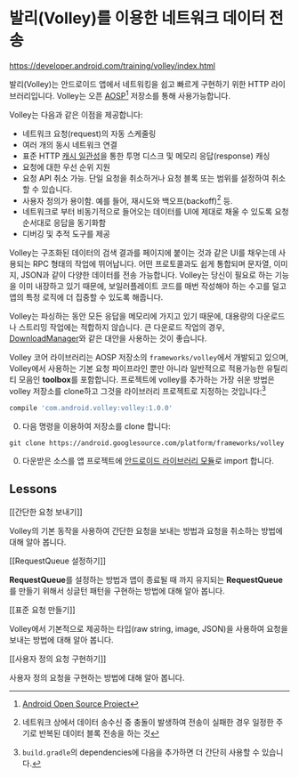 # 발리(Volley)를 이용한 네트워크 데이터 전송

https://developer.android.com/training/volley/index.html

발리(Volley)는 안드로이드 앱에서 네트워킹을 쉽고 빠르게 구현하기 위한 HTTP 라이브러리입니다. Volley는 오픈 [AOSP](https://android.googlesource.com/platform/frameworks/volley)[^AOSP] 저장소를 통해 사용가능합니다.

[^AOSP]: [Android Open Source Project](https://source.android.com/)

Volley는 다음과 같은 이점을 제공합니다: 

* 네트워크 요청(request)의 자동 스케줄링
* 여러 개의 동시 네트워크 연결
* 표준 HTTP [캐시 일관성](https://ko.wikipedia.org/wiki/%EC%BA%90%EC%8B%9C_%EC%9D%BC%EA%B4%80%EC%84%B1)을 통한 투명 디스크 및 메모리 응답(response) 캐싱
* 요청에 대한 우선 순위 지원
* 요청 API 취소 가능. 단일 요청을 취소하거나 요청 블록 또는 범위를 설정하여 취소할 수 있습니다.
* 사용자 정의가 용이함. 예를 들어, 재시도와 백오프(backoff)[^backoff] 등.
* 네트워크로 부터 비동기적으로 들어오는 데이터를 UI에 제대로 채울 수 있도록 요청 순서대로 응답을 동기화함
* 디버깅 및 추적 도구를 제공

[^backoff]: 네트워크 상에서 데이터 송수신 중 충돌이 발생하여 전송이 실패한 경우 일정한 주기로 반복된 데이터 블록 전송을 하는 것

Volley는 구조화된 데이터의 검색 결과를 페이지에 붙이는 것과 같은 UI를 채우는데 사용되는 RPC 형태의 작업에 뛰어납니다. 어떤 프로토콜과도 쉽게 통합되며 문자열, 이미지, JSON과 같이 다양한 데이터를 전송 가능합니다. Volley는 당신이 필요로 하는 기능을 이미 내장하고 있기 때문에, 보일러플레이트 코드를 매번 작성해야 하는 수고를 덜고 앱의 특정 로직에 더 집중할 수 있도록 해줍니다.

Volley는 파싱하는 동안 모든 응답을 메모리에 가지고 있기 때문에, 대용량의 다운로드나 스트리밍 작업에는 적합하지 않습니다. 큰 다운로드 작업의 경우, [DownloadManager](https://developer.android.com/reference/android/app/DownloadManager.html)와 같은 대안을 사용하는 것이 좋습니다.

Volley 코어 라이브러리는 AOSP 저장소의 `frameworks/volley`에서 개발되고 있으며, Volley에서 사용하는 기본 요청 파이프라인 뿐만 아니라 일반적으로 적용가능한 유틸리티 모음인 **toolbox**를 포함합니다. 프로젝트에 volley를 추가하는 가장 쉬운 방법은 volley 저장소를 clone하고 그것을 라이브러리 프로젝트로 지정하는 것입니다:[^link]

[^link]: `build.gradle`의 dependencies에 다음을 추가하면 더 간단히 사용할 수 있습니다.
 ```groovy
 compile 'com.android.volley:volley:1.0.0'
 ```

0. 다음 명령을 이용하여 저장소를 clone 합니다:
```
git clone https://android.googlesource.com/platform/frameworks/volley
```
0. 다운받은 소스를 앱 프로젝트에 [안드로이드 라이브러리 모듈](https://developer.android.com/studio/projects/android-library.html)로 import 합니다.

## Lessons

[[간단한 요청 보내기]]

Volley의 기본 동작을 사용하여 간단한 요청을 보내는 방법과 요청을 취소하는 방법에 대해 알아 봅니다.

[[RequestQueue 설정하기]]

**RequestQueue**를 설정하는 방법과 앱이 종료될 때 까지 유지되는 **RequestQueue**를 만들기 위해서 싱글턴 패턴을 구현하는 방법에 대해 알아 봅니다.

[[표준 요청 만들기]]

Volley에서 기본적으로 제공하는 타입(raw string, image, JSON)을 사용하여 요청을 보내는 방법에 대해 알아 봅니다.

[[사용자 정의 요청 구현하기]]

사용자 정의 요청을 구현하는 방법에 대해 알아 봅니다.
